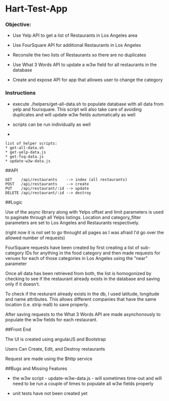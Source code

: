 # Hart-Test-App


### Objective:

* Use Yelp API to get a list of Restaurants in Los Angeles area

* Use FourSquare API for additional Restaurants in Los Angeles

* Reconsile the two lists of Restaurants so there are no duplicates

* Use What 3 Words API to update a w3w field for all restaurants in the database

* Create and expose API for app that allowes user to change the category

### Instructions

* execute ./helpers/get-all-data.sh to populate database with all data from yelp and foursquare. This script will also take care of avoiding duplicates and will update w3w fields automatically as well

* scripts can be run individually as well
* 
```
list of helper scripts:
* get-all-data.sh 
* get-yelp-data.js
* get-fsq-data.js
* update-w3w-data.js
```

##API

```
GET    /api/restaurants    --> index (all restaurants)
POST   /api/restaurants    --> create
PUT    /api/restaurant/:id --> update
DELETE /api/restaurant/:id --> destroy
```
##Logic

Use of the async library along with Yelps offset and limit parameters is used to paginate through all Yelps listings. Location and category_filter parameters are set to Los Angeles and Restaurants respectively.

(right now it is not set to go throught all pages as I was afraid I'd go over the allowed number of requests)

FourSquare requests have been created by first creating a list of sub-category IDs for anything in the food category and then made requests for venues for each of those categories in Los Angeles using the "near" parameter

Once all data has been retrieved from both, the list is homogonized by checking to see if the restaurant already exists in the database and saving only if it doesn't.

To check if the resturant already exists in the db, I used latitude, longitude and name attributes. This allows different companies that have the same location (i.e. strip mall) to save properly.

After saving requests to the What 3 Words API are made asynchonously to populate the w3w fields for each restaurant.

##Front End

The UI is created using angularJS and Bootstrap

Users Can Create, Edit, and Destroy restaurants

Request are made using the $http service

##Bugs and Missing Features

* the w3w script - update-w3w-data.js - will sometimes time-out and will need to be run a couple of times to populate all w3w fields properly

* unit tests have not been created yet
